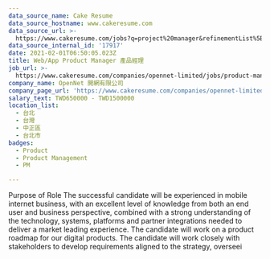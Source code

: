 ```yaml
---
data_source_name: Cake Resume
data_source_hostname: www.cakeresume.com
data_source_url: >-
  https://www.cakeresume.com/jobs?q=project%20manager&refinementList%5Blang_name%5D%5B0%5D=English&refinementList%5Bsalary_type%5D=per_year&range%5Bsalary_range%5D%5Bmin%5D=1000000&page=2
data_source_internal_id: '17917'
date: 2021-02-01T06:50:05.023Z
title: Web/App Product Manager 產品經理
job_url: >-
  https://www.cakeresume.com/companies/opennet-limited/jobs/product-manager-b3a25b
company_name: OpenNet 開網有限公司
company_page_url: 'https://www.cakeresume.com/companies/opennet-limited'
salary_text: TWD650000 - TWD1500000
location_list:
  - 台北
  - 台灣
  - 中正區
  - 台北市
badges:
  - Product
  - Product Management
  - PM

---
```


Purpose of Role The successful candidate will be experienced in mobile internet business, with an excellent level of knowledge from both an end user and business perspective, combined with a strong understanding of the technology, systems, platforms and partner integrations needed to deliver a market leading experience. The candidate will work on a product roadmap for our digital products. The candidate will work closely with stakeholders to develop requirements aligned to the strategy, overseei